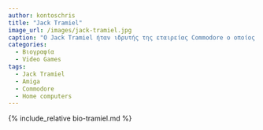 ```yaml
---
author: kontoschris
title: "Jack Tramiel"
image_url: /images/jack-tramiel.jpg
caption: "O Jack Tramiel ήταν ιδρυτής της εταιρείας Commodore ο οποίος ξεκινώντας από την κατασκευή φορητής γραφομηχανής και αριθμομηχανής με οθόνη LED έφτασε στην αγορά της Atari."
categories:
  - Βιογραφία 
  - Video Games 
tags:
  - Jack Tramiel
  - Amiga
  - Commodore
  - Home computers
---
```


{% include_relative bio-tramiel.md %}
